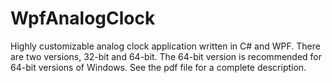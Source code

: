 # WpfAnalogClock
Highly customizable analog clock application written in C# and WPF.  There are two versions, 32-bit and 64-bit. The 64-bit version is recommended for 64-bit versions of Windows. See the pdf file for a complete description.
